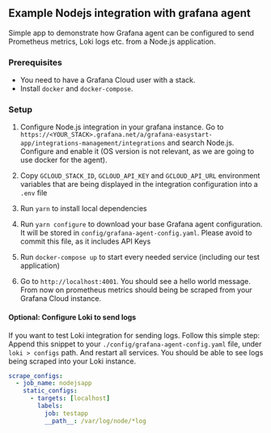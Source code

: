 ## Example Nodejs integration with grafana agent

Simple app to demonstrate how Grafana agent can be configured to send Prometheus metrics, Loki logs
etc. from a Node.js application.

### Prerequisites

- You need to have a Grafana Cloud user with a stack.
- Install `docker` and `docker-compose`.

### Setup

1. Configure Node.js integration in your grafana instance.
   Go to `https://<YOUR_STACK>.grafana.net/a/grafana-easystart-app/integrations-management/integrations`
   and search Node.js. Configure and enable it (OS version is not relevant, as we are going to
   use docker for the agent).

2. Copy `GCLOUD_STACK_ID`, `GCLOUD_API_KEY` and `GCLOUD_API_URL` environment variables that are
   being displayed in the integration configuration into a `.env` file

3. Run `yarn` to install local dependencies

4. Run `yarn configure` to download your base Grafana agent configuration. It will be stored
   in `config/grafana-agent-config.yaml`. Please avoid to commit this file, as it includes API Keys

5. Run `docker-compose up` to start every needed service (including our test application)

6. Go to `http://localhost:4001`. You should see a hello world message. From now on prometheus metrics
   should being be scraped from your Grafana Cloud instance.

#### Optional: Configure Loki to send logs

If you want to test Loki integration for sending logs. Follow this simple step:
Append this snippet to your `./config/grafana-agent-config.yaml` file, under `loki > configs` path. And
restart all services. You should be able to see logs being scraped into your Loki instance.

```yaml
scrape_configs:
  - job_name: nodejsapp
    static_configs:
      - targets: [localhost]
        labels:
          job: testapp
          __path__: /var/log/node/*log
```
